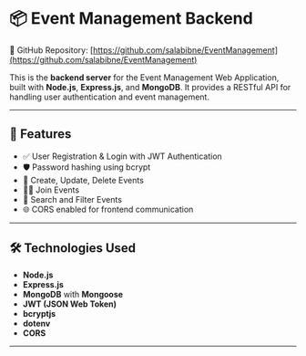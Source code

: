 # 📦 Event Management Backend

🔗 GitHub Repository: [https://github.com/salabibne/EventManagement](https://github.com/salabibne/EventManagement)

This is the **backend server** for the Event Management Web Application, built with **Node.js**, **Express.js**, and **MongoDB**. It provides a RESTful API for handling user authentication and event management.

---

## 🚀 Features

- ✅ User Registration & Login with JWT Authentication  
- 🛡️ Password hashing using bcrypt  
- 📅 Create, Update, Delete Events  
- 🙋‍♂️ Join Events  
- 🔎 Search and Filter Events  
- 🌐 CORS enabled for frontend communication  

---

## 🛠️ Technologies Used

- **Node.js**  
- **Express.js**  
- **MongoDB** with **Mongoose**  
- **JWT (JSON Web Token)**  
- **bcryptjs**  
- **dotenv**  
- **CORS**  

---



